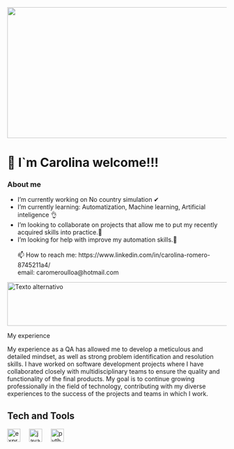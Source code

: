 
<img src="https://media1.tenor.com/m/lvLaG5hPCncAAAAd/data-analysis.gif" style="width: 1150px; height: 300px;"/>


# 👋 I`m Carolina welcome!!!


### About me

<div align="left">

  
   <ul>
      <li> I’m currently working on No country simulation ✔</li>
      <li> I’m currently learning: Automatization, Machine learning, Artificial inteligence 👌</li>
      <li> I’m looking to collaborate on projects that allow me to put my recently acquired skills into practice.👀</li>
      <li> I’m looking for help with improve my automation skills.👀</li>
      <br>
     📫 How to reach me:  
     https://www.linkedin.com/in/carolina-romero-8745211a4/
     <br>
     email: 
     caromeroulloa@hotmail.com
  <ul/>
</div>

<img src="https://media1.tenor.com/m/w2WYZuHWZw0AAAAC/coded-data.gif" alt="Texto alternativo" style="width: 1150px; height: 100px;"/>


My experience

My experience as a QA has allowed me to develop a meticulous and detailed mindset, as well as strong problem identification and resolution skills. 
I have worked on software development projects where I have collaborated closely with multidisciplinary teams to ensure the quality and functionality of the final products. 
My goal is to continue growing professionally in the field of technology, contributing with my diverse experiences to the success of the projects and teams in which I work.

## Tech and Tools
<div align="left">
  <img src="https://skillicons.dev/icons?i=selenium" height="30" alt="express logo"  />
  <img width="12" />
  <img src="https://skillicons.dev/icons?i=java" height="30" alt="java logo"  />
  <img width="12" />
  <img src="https://skillicons.dev/icons?i=python" height="30" alt="python logo"  />
  <img width="12" />
</div>



